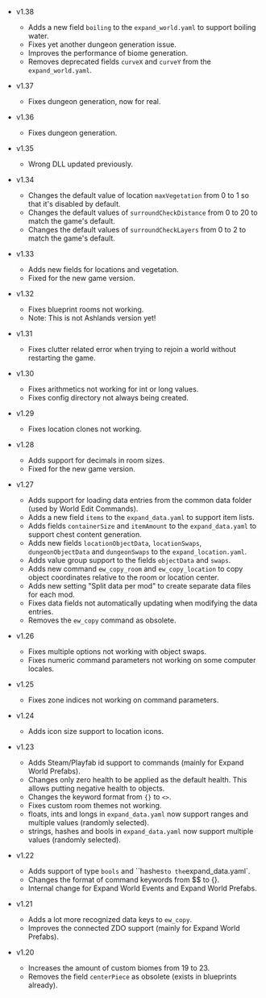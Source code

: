 - v1.38
  - Adds a new field `boiling` to the `expand_world.yaml` to support boiling water.
  - Fixes yet another dungeon generation issue.
  - Improves the performance of biome generation.
  - Removes deprecated fields `curveX` and `curveY` from the `expand_world.yaml`.

- v1.37
  - Fixes dungeon generation, now for real.

- v1.36
  - Fixes dungeon generation.

- v1.35
  - Wrong DLL updated previously.

- v1.34
  - Changes the default value of location `maxVegetation` from 0 to 1 so that it's disabled by default.
  - Changes the default values of `surroundCheckDistance` from 0 to 20 to match the game's default.
  - Changes the default values of `surroundCheckLayers` from 0 to 2 to match the game's default.

- v1.33
  - Adds new fields for locations and vegetation.
  - Fixed for the new game version.

- v1.32
  - Fixes blueprint rooms not working.
  - Note: This is not Ashlands version yet!

- v1.31
  - Fixes clutter related error when trying to rejoin a world without restarting the game.

- v1.30
  - Fixes arithmetics not working for int or long values.
  - Fixes config directory not always being created.

- v1.29
  - Fixes location clones not working.

- v1.28
  - Adds support for decimals in room sizes.
  - Fixed for the new game version.

- v1.27
  - Adds support for loading data entries from the common data folder (used by World Edit Commands).
  - Adds a new field `items` to the `expand_data.yaml` to support item lists.
  - Adds fields `containerSize` and `itemAmount` to the `expand_data.yaml` to support chest content generation.
  - Adds new fields `locationObjectData`, `locationSwaps`, `dungeonObjectData` and `dungeonSwaps` to the `expand_location.yaml`.
  - Adds value group support to the fields `objectData` and `swaps`.
  - Adds new command `ew_copy_room` and `ew_copy_location` to copy object coordinates relative to the room or location center.
  - Adds new setting "Split data per mod" to create separate data files for each mod.
  - Fixes data fields not automatically updating when modifying the data entries.
  - Removes the `ew_copy` command as obsolete.

- v1.26
  - Fixes multiple options not working with object swaps.
  - Fixes numeric command parameters not working on some computer locales.

- v1.25
  - Fixes zone indices not working on command parameters.

- v1.24
  - Adds icon size support to location icons.

- v1.23
  - Adds Steam/Playfab id support to commands (mainly for Expand World Prefabs).
  - Changes only zero health to be applied as the default health. This allows putting negative health to objects.
  - Changes the keyword format from `{}` to `<>`.
  - Fixes custom room themes not working.
  - floats, ints and longs in `expand_data.yaml` now support ranges and multiple values (randomly selected).
  - strings, hashes and bools in `expand_data.yaml` now support multiple values (randomly selected).

- v1.22
  - Adds support of type `bools` and ``hashes` to the `expand_data.yaml`.
  - Changes the format of command keywords from $$ to {}.
  - Internal change for Expand World Events and Expand World Prefabs.

- v1.21
  - Adds a lot more recognized data keys to `ew_copy`.
  - Improves the connected ZDO support (mainly for Expand World Prefabs).

- v1.20
  - Increases the amount of custom biomes from 19 to 23.
  - Removes the field `centerPiece` as obsolete (exists in blueprints already).
